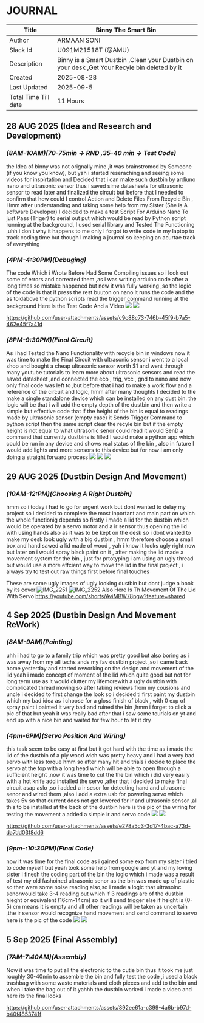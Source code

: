 # JOURNAL

| Title | Binny The Smart Bin|
|-------|---------------------|
| Author | ARMAAN SONI  |
| Slack Id | U091M21518T (@AMU)|
| Description | Binny is a Smart Dustbin ,Clean your Dustbin on your desk ,Get Your Recyle bin deleted by it  |
| Created  | 2025-08-28 |
| Last Updated  | 2025-09-5 |
| Total Time Till date| 11 Hours|
## **28 AUG 2025 (Idea and Research and Development)**

### *(8AM-10AM)(70-75min -> RND ,35-40 min -> Test Code)*
the Idea of binny was not orignally mine ,it was brainstromed by Someone (if you know you know), but yah i started reseraching and seeing some videos for inspirtation 
and Decided that i can make such dustbin by ardiuno nano and ultrasonic sensor thus i saved sime datasheets for ultrasonic sensor to read later and finalized the circuit but before that I needed 
to confirm that how could I control Action and Delete Files From Recycle Bin , Hmm after understanding and taking some help from my Sister (She is A software Developer) I decided to make 
a test Script For Arduino Nano To just Pass (Triger) to serial out put which would be read by Python script running at the background, I used serial library and Tested The Functioning ,uhh i 
don't why it happens to me only I forgot to write code in my laptop to track coding time but though I making a journal so keeping an acurtae track of everything

### *(4PM-4:30PM)(Debuging)*
The code Which i Wrote Before Had Some Compiling issues so i look out some of errors and corrected them ,as i was writing arduino code after a long times so mistake happened but now it was fully working ,so the logic of the code is that if press the rest buuton on nano it runs the code and the as toldabove the python scripts read the trigger command running at the background
Here Is the Test Code And a Video
![](https://github.com/Armaan240/BinnyBin/blob/main/Images/Screenshot%20(171).png)
![](https://github.com/Armaan240/BinnyBin/blob/main/Images/Screenshot%20(172).png)

https://github.com/user-attachments/assets/c9c88c73-746b-45f9-b7a5-462e45f7a41d

### *(8PM-9:30PM)(Final Circuit)*
As i had Tested the Nano Functionality with recycle bin in windows now it was time to make the Final Circuit with ultrasonic sensor i went to a local shop and bought a cheap ultrasonic sensor worth $1 and went through many youtube tutorials to learn more about ultrasonic sensors and read the saved datasheet ,and connected the eco , trig, vcc , gnd to nano and now only final code was left to 
,but before that i had to make a work flow and a reference of the circuit and logic, hmm after many thoughts  I decided to the make a single standalone device which can be installed on any dust bin. 
the logic will be that i will add the empty depth of the dustbin and then write a simple but effective code that if the height of the bin is equal to readings made by ultrasonic sensor (empty case) it Sends Trigger Command to python script then the same script clear the recyle bin but if the empty height is not equal to what ultrasonic senor could read it would SenD a command that currently dustbins is filled 
I would make a python app which could be run in any device and shows real status of the bin , also in future I would add lights and more sensors to this device but for now i am only doing a straight forward process
![](Images/IMG_2245.jpeg)
![](Images/IMG_2238.jpeg)
![](Images/IMG_2248.jpeg) 

## **29 AUG 2025 (Dustbin Design And Movement)**

### *(10AM-12:PM)(Choosing A Right Dustbin)*
hmm so i today i had to go for urgent work but dont wanted to delay my project so i decided to complete the most inportant and main part on which the whole functionig depends so firstly i made a lid for the dustbin which would be operated by a servo motor and a ir sensor thus opening the lid with using hands also as it was to be kept on the desk so i dont wanted to make my desk look ugly with a big dustbin , hmm therefore choose a small box and hand sawed a lid made of wood , yah i know it looks ugly right now but later on i would spray black paint on it , after making the lid made a movement system for the bin , just for prtotyping i am using an ugly thread but would use a more effcient way to move the lid in the final project , i always try to test out raw things first before final touches

These are some ugly images of ugly looking dustbin but dont judge a book by its cover 
![IMG_2251](https://github.com/user-attachments/assets/6ebcb633-54cb-4d2e-ba84-09f06baeb89d)
![IMG_2252](https://github.com/user-attachments/assets/8550d0a4-c3a1-4639-8858-b8acb496aebd)
Also Here Is Th Movement Of The Lid With Servo 
https://youtube.com/shorts/AviMBW78pgw?feature=shared

## **4 Sep 2025 (Dustbin Design And Movement ReWork)**

### *(8AM-9AM)(Painting)*
uhh i had to go to a family trip which was pretty good but also boring as i was away from my all techs ands my fav dustbin project ,so i came back home yesterday and started reworking on the design and movement of the lid yeah i made concept of moment of the lid which quite good but not for long term use as it would clutter my lifemorewith a ugly dustbin with complicated thread moving so after taking reviews from my cousions and uncle i decided to first change the look so i decided ti first paint my dustbin which my bad idea as i choose for a gloss finish of black , with 0 exp of spray paint i painted it very bad and ruined the bin ,hmm i forget to click a pic of that but yeah it was really bad after that i saw some tourials on yt and end up with a nice bin and waited for few hour to let it dry

### *(4pm-6PM)(Servo Position And Wiring)*
this task seem to be easy at first but it got hard with the time as i made the lid of the dustbin of a ply wood wich was pretty heavy and i had a very bad servo with less torque hmm so after many hit and trials i decide to place the servo at the top with a long head which will be able to open through a sufficient height ,now it was time to cut the the bin which i did very easily with a hot knife add installed the servo ,after that i decided to make final circuit asap aslo ,so i added a ir sesor for detecting hand and ultrasonic senor and wired them ,also i add a extra usb for powering servo which takes 5v so that current does not get lowered for ir and ultrasonic sensor ,all this to be installed at the back of the dustbin here is the pic of the wiring for testing the movement a added a simple ir and servo code 
![](https://github.com/Armaan240/BinnyBin/blob/main/Images/wire.jpeg)
![](https://github.com/Armaan240/BinnyBin/blob/main/Images/pait.jpeg)

https://github.com/user-attachments/assets/e278a5c3-3d17-4bac-a73d-da7dd03f8dd6

### *(9pm-:10:30PM)(Final Code)*
now it was time for the final code as i gained some exp from my sister i tried to code myself but yeah took some help from google and yt and my loving sister i finesh the coding part of the bin the logic which i made was a result of test my old fashoined ultrasonic senor as the bin was made up of plastic so ther were some noise reading also,so i made a logic that ultrasoinc senorwould take 3-4 reading out which if 3 readings are of the dustbin hieght or equivalent (16cm-14cm) so it will send trigger else if height is (0-5) cm means it is empty and all other readings will be taken as uncertain ,the ir sensor would recognize hand movement and send command to servo here is the pic of the code
![](https://github.com/Armaan240/BinnyBin/blob/main/Images/Screenshot%20(173).png)
![](https://github.com/Armaan240/BinnyBin/blob/main/Images/Screenshot%20(174).png)
## **5 Sep 2025 (Final Assembly)**
### *(7AM-7:40AM)(Assembly)*
Now it was time to put all the electronic to the cutie bin thus it took me just roughly 30-40min to assemble the bin and fully test the code ,i used a black trashbag with some waste materials and cloth pieces and add to the bin and when i take the bag out of it yahhh the dustbin worked i made a video and here its the final looks

https://github.com/user-attachments/assets/892ee61a-c399-4a6b-b97d-b40f4853741f

